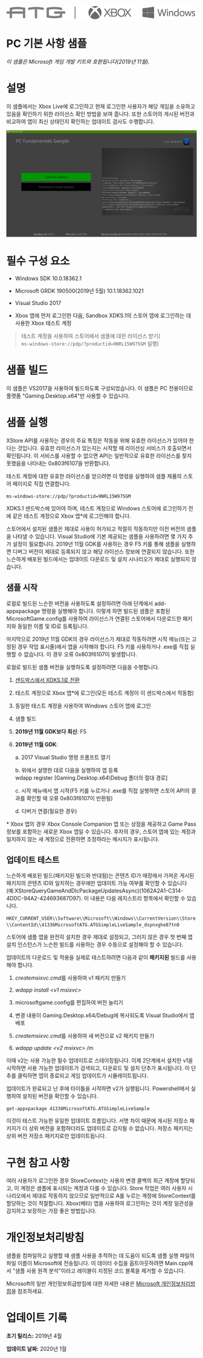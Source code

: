   ![](./media/image1.png)

#   PC 기본 사항 샘플

*이 샘플은 Microsoft 게임 개발 키트와 호환됩니다(2019년 11월).*

# 

# 설명

이 샘플에서는 Xbox Live에 로그인하고 현재 로그인한 사용자가 해당 게임을
소유하고 있음을 확인하기 위한 라이선스 확인 방법을 보여 줍니다. 또한
스토어의 게시된 버전과 비교하여 앱이 최신 상태인지 확인하는 업데이트
검사도 수행합니다.

![](./media/image3.png)

# 필수 구성 요소

-   Windows SDK 10.0.18362.1

-   Microsoft GRDK 190500(2019년 5월) 10.1.18362.1021

-   Visual Studio 2017

-   Xbox 앱에 먼저 로그인한 다음, Sandbox XDKS.1의 스토어 앱에
    로그인하는 데 사용한 Xbox 테스트 계정

> 테스트 계정을 사용하여 스토어에서 샘플에 대한 라이선스 받기(\
> `ms-windows-store://pdp/?productid=9NRL15W975GM` 실행)

# 샘플 빌드

이 샘플은 VS2017을 사용하여 빌드하도록 구성되었습니다. 이 샘플은 PC
전용이므로 플랫폼 "Gaming.Desktop.x64"만 사용할 수 있습니다.

# 샘플 실행

XStore API를 사용하는 경우의 주요 특징은 작동을 위해 유효한 라이선스가
있어야 한다는 것입니다. 유효한 라이선스가 있는지는 시작할 때 라이선싱
서비스가 호출되면서 확인됩니다. 이 서비스를 사용할 수 없으면 API는
일반적으로 유효한 라이선스를 찾지 못했음을 나타내는 0x803f6107을
반환합니다.

테스트 계정에 대한 유효한 라이선스를 얻으려면 이 명령을 실행하여 샘플
제품의 스토어 페이지로 직접 연결합니다.

`ms-windows-store://pdp/?productid=9NRL15W975GM`

XDKS.1 샌드박스에 있어야 하며, 테스트 계정으로 Windows 스토어에
로그인하기 전에 같은 테스트 계정으로 Xbox 앱\*에 로그인해야 합니다.

스토어에서 설치된 샘플은 제대로 사용이 허가되고 적절히 작동하지만 이전
버전의 샘플을 나타낼 수 있습니다. Visual Studio에 기본 제공되는 샘플을
사용하려면 몇 가지 추가 설정이 필요합니다. 2019년 11월 GDK를 사용하는
경우 F5 키를 통해 샘플을 실행하면 디버그 버전이 제대로 등록되지 않고
해당 라이선스 정보에 연결되지 않습니다. 또한 느슨하게 배포된 빌드에서는
업데이트 다운로드 및 설치 시나리오가 제대로 실행되지 않습니다.

## 샘플 시작

로컬로 빌드된 느슨한 버전을 사용하도록 설정하려면 아래 단계에서
add-appxpackage 명령을 실행해야 합니다. 이렇게 하면 빌드된 샘플은 포함된
MicrosoftGame.config를 사용하여 라이선스가 연결된 스토어에서 다운로드한
패키지와 동일한 이름 및 ID로 등록됩니다.

마지막으로 2019년 11월 GDK의 경우 라이선스가 제대로 작동하려면 시작
메뉴(또는 고정된 경우 작업 표시줄)에서 앱을 시작해야 합니다. F5 키를
사용하거나 .exe를 직접 실행할 수 없습니다. 이 경우 오류 0x803f6107이
발생합니다.

로컬로 빌드된 샘플 버전을 실행하도록 설정하려면 다음을 수행합니다.

1.  [샌드박스에서 XDKS.1로
    전환](https://docs.microsoft.com/en-us/gaming/xbox-live/xbox-live-sandboxes)

2.  테스트 계정으로 Xbox 앱\*에 로그인(모든 테스트 계정이 이
    샌드박스에서 작동함)

3.  동일한 테스트 계정을 사용하여 Windows 스토어 앱에 로그인

4.  샘플 빌드

5.  **2019년 11월 GDK보다 최신**: F5

6.  **2019년 11월 GDK**:

    a.  2017 Visual Studio 명령 프롬프트 열기

    b.  위에서 설명한 대로 다음을 실행하여 앱 등록\
        wdapp register \[Gaming.Desktop.x64\\Debug 폴더의 절대 경로\]

    c.  시작 메뉴에서 앱 시작(F5 키를 누르거나 .exe를 직접 실행하면
        스토어 API의 결과를 확인할 때 오류 0x803f6107이 반환됨)

    d.  디버거 연결(필요한 경우)

\* Xbox 앱의 경우 Xbox Console Companion 앱 또는 상점을 제공하고 Game
Pass 정보를 포함하는 새로운 Xbox 앱일 수 있습니다. 후자의 경우, 스토어
앱에 있는 계정과 일치하지 않는 새 계정으로 전환하면 조정하라는 메시지가
표시됩니다.

## 업데이트 테스트

느슨하게 배포된 빌드(패키지된 빌드와 반대됨)는 콘텐츠 ID가 매장에서
가져온 게시된 패키지의 콘텐츠 ID와 일치하는 경우에만 업데이트 가능
여부를 확인할 수
있습니다(예:XStoreQueryGameAndDlcPackageUpdatesAsync)(1062A2A1-C314-4DDC-94A2-424693687D97).
이 내용은 다음 레지스트리 항목에서 확인할 수 있습니다.

`HKEY_CURRENT_USER\\Software\\Microsoft\\Windows\\CurrentVersion\\Store\\ContentId\\41336MicrosoftATG.ATGSimpleLiveSample_dspnxghe87tn0`

스토어에 샘플 앱을 완전히 설치한 경우 제대로 설정되고, 그러지 않은 경우
첫 번째 앱 설치 인스턴스가 느슨한 빌드를 사용하는 경우 수동으로 설정해야
할 수 있습니다.

업데이트의 다운로드 및 적용을 실제로 테스트하려면 다음과 같이
**패키지된** 빌드를 사용해야 합니다.

1.  *createmsixvc.cmd*를 사용하여 v1 패키지 만들기

2.  *wdapp install \<v1 msixvc\>*

3.  microsoftgame.config를 편집하여 버전 늘리기

4.  변경 내용이 Gaming.Desktop.x64/Debug에 복사되도록 Visual Studio에서
    앱 배포

5.  *createmsixvc.cmd*를 사용하여 새 버전으로 v2 패키지 만들기

6.  *wdapp update \<v2 msixvc\> /m*

이때 v2는 사용 가능한 필수 업데이트로 스테이징됩니다. 이제 2단계에서
설치한 v1을 시작하면 사용 가능한 업데이트가 검색되고, 다운로드 및 설치
단추가 표시됩니다. 이 단추를 클릭하면 앱이 종료되고 게임 업데이트가
시뮬레이트됩니다.

업데이트가 완료되고 난 후에 타이틀을 시작하면 v2가 실행됩니다.
Powershell에서 실행하여 설치된 버전을 확인할 수 있습니다.

`get-appxpackage 41336MicrosoftATG.ATGSimpleLiveSample`

이것이 테스트 가능한 유일한 업데이트 흐름입니다. 서명 차이 때문에 게시된
저장소 패키지가 더 상위 버전을 포함하더라도 업데이트로 감지될 수
없습니다. 저장소 패키지는 상위 버전 저장소 패키지로만 업데이트됩니다.

# 구현 참고 사항

여러 사용자가 로그인한 경우 StoreContext는 사용자 변경 콜백의 최근
계정에 할당되고, 이 계정은 샘플에 표시되는 계정과 다를 수 있습니다.
Store 작업은 여러 사용자 시나리오에서 제대로 작동하지 않으므로
일반적으로 A를 누르는 계정에 StoreContext를 할당하는 것이 적절합니다.
Xbox(베타) 앱을 사용하여 로그인하는 것이 계정 일관성을 감지하고 보장하는
가장 좋은 방법입니다.

# 개인정보처리방침

샘플을 컴파일하고 실행할 때 샘플 사용을 추적하는 데 도움이 되도록 샘플
실행 파일의 파일 이름이 Microsoft에 전송됩니다. 이 데이터 수집을
옵트아웃하려면 Main.cpp에서 \"샘플 사용 원격 분석\"이라고 레이블이
지정된 코드 블록을 제거할 수 있습니다.

Microsoft의 일반 개인정보취급방침에 대한 자세한 내용은 [Microsoft
개인정보처리방침](https://privacy.microsoft.com/en-us/privacystatement/)을
참조하세요.

# 업데이트 기록

**초기 릴리스:** 2019년 4월

**업데이트 날짜:** 2020년 1월
